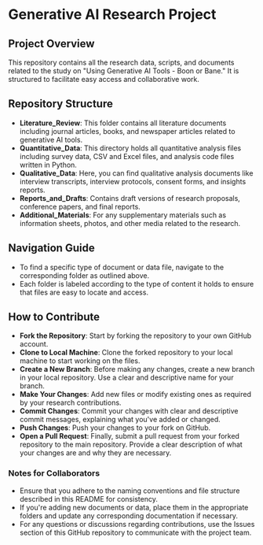 # Generative AI Research Project

## Project Overview

This repository contains all the research data, scripts, and documents related to the study on "Using Generative AI Tools - Boon or Bane." It is structured to facilitate easy access and collaborative work.

## Repository Structure

- **Literature_Review**: This folder contains all literature documents including journal articles, books, and newspaper articles related to generative AI tools.
- **Quantitative_Data**: This directory holds all quantitative analysis files including survey data, CSV and Excel files, and analysis code files written in Python.
- **Qualitative_Data**: Here, you can find qualitative analysis documents like interview transcripts, interview protocols, consent forms, and insights reports.
- **Reports_and_Drafts**: Contains draft versions of research proposals, conference papers, and final reports.
- **Additional_Materials**: For any supplementary materials such as information sheets, photos, and other media related to the research.

## Navigation Guide

- To find a specific type of document or data file, navigate to the corresponding folder as outlined above.
- Each folder is labeled according to the type of content it holds to ensure that files are easy to locate and access.

## How to Contribute

- **Fork the Repository**: Start by forking the repository to your own GitHub account.
- **Clone to Local Machine**: Clone the forked repository to your local machine to start working on the files.
- **Create a New Branch**: Before making any changes, create a new branch in your local repository. Use a clear and descriptive name for your branch.
- **Make Your Changes**: Add new files or modify existing ones as required by your research contributions.
- **Commit Changes**: Commit your changes with clear and descriptive commit messages, explaining what you've added or changed.
- **Push Changes**: Push your changes to your fork on GitHub.
- **Open a Pull Request**: Finally, submit a pull request from your forked repository to the main repository. Provide a clear description of what your changes are and why they are necessary.

### Notes for Collaborators

- Ensure that you adhere to the naming conventions and file structure described in this README for consistency.
- If you're adding new documents or data, place them in the appropriate folders and update any corresponding documentation if necessary.
- For any questions or discussions regarding contributions, use the Issues section of this GitHub repository to communicate with the project team.
